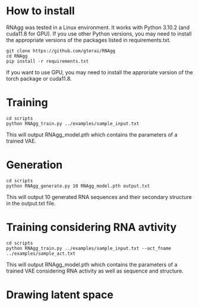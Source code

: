 # How to install
RNAgg was tested in a Linux environment. It works with Python 3.10.2 (and cuda11.8 for GPU). If you use other Python versions, you may need to install the appropriate versions of the packages listed in requirements.txt.

```
git clone https://github.com/gterai/RNAgg
cd RNAgg
pip install -r requirements.txt
```
If you want to use GPU, you may need to install the approriate varsion of the torch package or cuda11.8.


# Training
```
cd scripts
python RNAgg_train.py ../examples/sample_input.txt
```
This will output RNAgg_model.pth which contains the parameters of a trained VAE.

# Generation
```
cd scripts
python RNAgg_generate.py 10 RNAgg_model.pth output.txt
```
This will output 10 generated RNA sequences and their secondary structure in the output.txt file.

# Training considering RNA avtivity
```
cd scripts
python RNAgg_train.py ../examples/sample_input.txt --act_fname ../examples/sample_act.txt
```
This will output RNAgg_model.pth which contains the parameters of a trained VAE considering
RNA activity as well as sequence and structure.

# Drawing latent space

